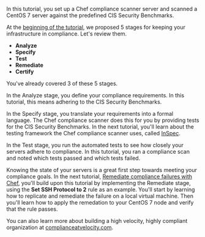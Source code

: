 In this tutorial, you set up a Chef compliance scanner server and scanned a CentOS 7 server against the predefined CIS Security Benchmarks.

At the [beginning of the tutorial](/compliance-assess/rhel/), we proposed 5 stages for keeping your infrastructure in compliance. Let's review them.

* **Analyze**
* **Specify**
* **Test**
* **Remediate**
* **Certify**

You've already covered 3 of these 5 stages.

In the Analyze stage, you define your compliance requirements. In this tutorial, this means adhering to the CIS Security Benchmarks.

In the Specify stage, you translate your requirements into a formal language. The Chef compliance scanner does this for you by providing tests for the CIS Security Benchmarks. In the next tutorial, you'll learn about the testing framework the Chef compliance scanner uses, called [InSpec](https://www.chef.io/inspec/).

In the Test stage, you run the automated tests to see how closely your servers adhere to compliance. In this tutorial, you ran a compliance scan and noted which tests passed and which tests failed.

Knowing the state of your servers is a great first step towards meeting your compliance goals. In the next tutorial, [Remediate compliance failures with Chef​](/compliance-remediate/rhel/), you'll build upon this tutorial by implementing the Remediate stage, using the **Set SSH Protocol to 2** rule as an example. You'll start by learning how to replicate and remediate the failure on a local virtual machine. Then you'll learn how to apply the remedation to your CentOS 7 node and verify that the rule passes.

You can also learn more about building a high velocity, highly compliant organization at [complianceatvelocity.com](http://complianceatvelocity.com/).
